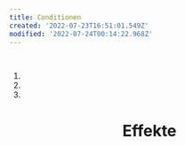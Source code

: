 ```yaml
---
title: Conditionen
created: '2022-07-23T16:51:01.549Z'
modified: '2022-07-24T00:14:22.968Z'
---
```


<div class="meta_for_parser tablespecs" style="visibility:hidden">Conditionen</div>
<div class="grid-container" markdown="1" align="center">
  <div class="nav" markdown="1" align="center">

1. [](#1)
2. [](#2)
3. [](#3)

  </div>
  <div class="main" id="padded" markdown="1" align="center">

# Effekte





</div>
